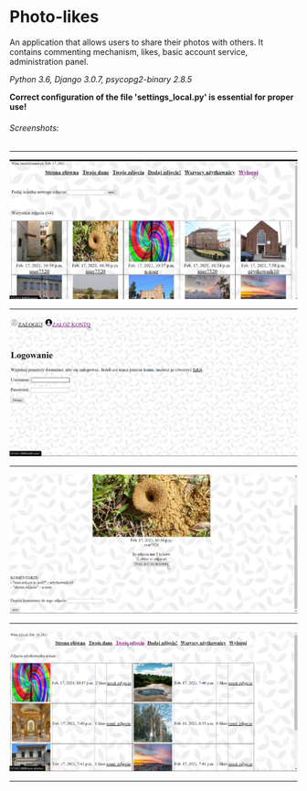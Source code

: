 #  Photo-likes

An application that allows users to share their photos with others. 
It contains commenting mechanism, likes, basic account service, administration panel.

_Python 3.6, Django 3.0.7, psycopg2-binary 2.8.5_

**Correct configuration of the file 'settings_local.py' is essential for proper use!**

###### Screenshots:
---
<img src="photo01.jpg" width="700">

---

<img src="photo02.png" width="700">

---

<img src="photo03.png" width="700">

---

<img src="photo04.png" width="700">

---

